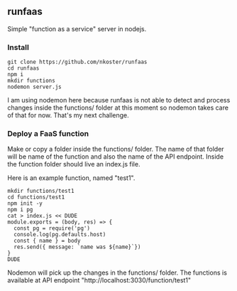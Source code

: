 ## runfaas

Simple "function as a service" server in nodejs.

### Install

```
git clone https://github.com/nkoster/runfaas
cd runfaas
npm i
mkdir functions
nodemon server.js
```

I am using nodemon here because runfaas is not able to detect and process changes inside
the functions/ folder at this moment so nodemon takes care of that for now.
That's my next challenge.

### Deploy a FaaS function

Make or copy a folder inside the functions/ folder.
The name of that folder will be name of the function and also the name of the API endpoint.
Inside the function folder should live an index.js file.

Here is an example function, named "test1".

```
mkdir functions/test1
cd functions/test1
npm init -y
npm i pg
cat > index.js << DUDE
module.exports = (body, res) => {
  const pg = require('pg')
  console.log(pg.defaults.host)
  const { name } = body
  res.send({ message: `name was ${name}`})
}
DUDE
```

Nodemon will pick up the changes in the functions/ folder.
The functions is available at API endpoint "http://localhost:3030/function/test1"

